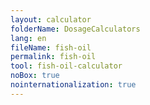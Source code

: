 ```yaml
---
layout: calculator
folderName: DosageCalculators
lang: en
fileName: fish-oil
permalink: fish-oil
tool: fish-oil-calculator
noBox: true
nointernationalization: true
---
```

